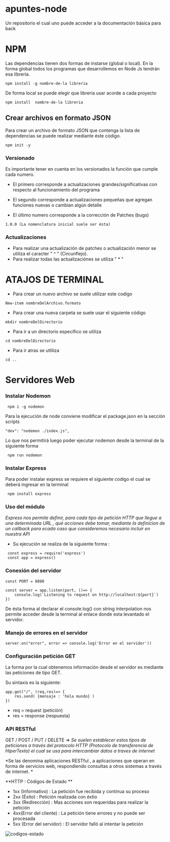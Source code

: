 # apuntes-node
Un repositorio el cual uno puede acceder a la documentación básica para back

# NPM
Las dependencias tienen dos formas de instarse (global o local). En la forma global todos los programas que desarrollemos en Node Js tendrán esa librería. 

```
npm install -g nombre-de-la libreria
````

De forma local se puede elegir que librería usar acorde a cada proyecto 

```
npm install  nombre-de-la libreria
````

##
## Crear archivos en formato JSON

Para crear un archivo de formato JSON que contenga la lista de dependencias se puede realizar mediante éste código.

```
npm init -y
```
### Versionado 
Es importante tener en cuenta en los versionados la función que cumple cada numero.

* El primero corresponde a actualizaciones grandes/significativas con respecto al funcionamiento del programa

* El segundo corresponde a actualizaciones pequeñas que agregan funciones nuevas o cambian algún detalle

* El último numero corresponde a la corrección de Patches (bugs)
```
1.0.0 (La nomenclatura inicial suele ser ésta)
```
### Actualizaciones

* Para realizar una actualización de patches o actualización menor se utiliza el caracter " ^ " (Circunflejo). 
* Para realizar todas las actualizaciónes se utiliza " * " 

# ATAJOS DE TERMINAL

* Para crear un nuevo archivo se suele utilizar este codigo

```
New-item nombreDelArchivo.formato
```

*  Para crear una nueva carpeta se suele usar el siguiente código

```
mkdir nombreDelDirectorio
```

* Para ir a un directorio específico se utiliza

```
cd nombreDelDirectorio
```

* Para ir atras se utliliza 

```
cd ..
```


# Servidores Web 

### Instalar Nodemon 

```
 npm i -g nodemon 
```

Para la ejecución de node conviene modificar el package.json en la sección scripts

```
"dev": "nodemon ./index.js",
```

Lo que nos permitirá luego poder ejecutar nodemon desde la terminal de la siguiente forma

```
 npm run nodemon
```

### Instalar Express

Para poder instalar express se requiere el siguiente codigo el cual se deberá ingresar en la terminal

```
 npm install express
```

### Uso del módulo

*Express nos permite definir, para cada tipo de petición HTTP que llegue a una determinada URL , qué acciones debe tomar, mediante la definicion de un callback para ecada caso que consideremos necesario incluir en nuestra API*

* Su ejecución se realiza de la siguiente forma : 

```
 const express = require('express')
 const app = express()
```

### Conexión del servidor

```
const PORT = 8080

const server = app.listen(port, ()=> {
    console.log(`Listening to request on http://localhost:${port}`)
})

```

De ésta forma al declarar el console.log() con string interpolation nos permite acceder desde la terminal al enlace donde esta levantado el servidor. 


### Manejo de errores en el servidor 
```
server.on("error", error => console.log('Error en el servidor'))

```

### Configuración petición GET 

La forma por la cual obtenemos información desde el servidor es mediante las peticiones de tipo GET. 

Su sintaxis es la siguiente: 

```
app.get("/", (req,res)=> {
    res.send( {mensaje : 'hola mundo} ) 
})

```

* req = request (petición)
* res = response (respuesta)


### API RESTful

GET / POST / PUT / DELETE => *Se suelen establecer estos tipos de peticiones a través del protocolo HTTP (Protocolo de transferencia de HiperTexto) el cual se usa para intercambiar datos a traves de internet*

*Se las denomina aplicaciones RESTful , a aplicaciones que operan en forma de servicios web, respondiendo consultas a otros sistemas a través de internet. *


**HTTP : Códigos de Estado  **

* 1xx (Informativo) : La petición fue recibida y continua su proceso
* 2xx (Éxito) : Petición realizada con éxtio
* 3xx (Redirección) : Mas acciones son requeridas para realizar la petición
* 4xx(Error del cliente) : La petición tiene errores y no puede ser procesada
* 5xx (Error del servidor) : El servidor falló al intentar la petición


![codigos-estado](https://user-images.githubusercontent.com/84943598/159064689-0a0a4041-4855-4040-942e-ab12b8077f2e.jpg)
